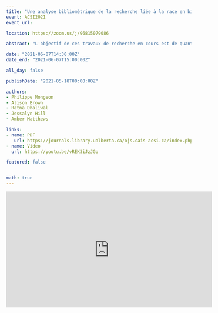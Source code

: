 ```yaml
---
title: "Une analyse bibliométrique de la recherche liée à la race en bibliothéconomie et sciences de l'information (BSI)"
event: ACSI2021
event_url: 

location: https://zoom.us/j/96815079086

abstract: "L'objectif de ces travaux de recherche en cours est de quantifier l'attention portée aux questions d'inégalité raciale vécues par les personnes autochtones, noires et de couleur (PANDC) dans la recherche en BSI. Nous constatons qu'en dépit d'une récente hausse des résultats de recherche liés aux PANDC, les publications sont peu nombreuses et ont tendance à recevoir moins de citations que d'autres travaux dans le même domaine de recherche. La recherche liée aux PANDC est présente, mais inégalement répartie dans plusieurs secteurs du domaine. Ces tendances peuvent aider à créer et à maintenir la dynamique pour remédier au manque persistant de diversité et d'équité dans le domaine de la BSI."

date: "2021-06-07T14:30:00Z"
date_end: "2021-06-07T15:00:00Z"

all_day: false

publishDate: "2021-05-18T00:00:00Z"

authors:
- Philippe Mongeon
- Alison Brown
- Ratna Dhaliwal
- Jessalyn Hill
- Amber Matthews

links:
- name: PDF
   url: https://journals.library.ualberta.ca/ojs.cais-acsi.ca/index.php/cais-asci/article/view/1219/1055
- name: Video
  url: https://youtu.be/vREK3iJzJGo

featured: false


math: true
---
```


<iframe width="560" height="315" src="https://www.youtube.com/embed/vREK3iJzJGo" title="YouTube video player" frameborder="0" allow="accelerometer; autoplay; clipboard-write; encrypted-media; gyroscope; picture-in-picture" allowfullscreen></iframe>